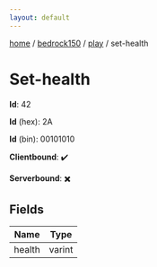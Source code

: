 ```yaml
---
layout: default
---
```


[home](/)  /  [bedrock150](/protocol/bedrock150)  /  [play](/protocol/bedrock150/play)  /  set-health

# Set-health

**Id**: 42

**Id** (hex): 2A

**Id** (bin): 00101010

**Clientbound**: ✔️

**Serverbound**: ✖️

## Fields

Name | Type
---|---
health | varint

